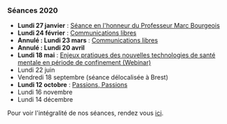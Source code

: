### Séances 2020
- **Lundi 27 janvier** : [Séance en l'honneur du Professeur Marc Bourgeois](/seances/2020/honneur-professeur-marc-bourgeois)
- **Lundi 24 février** : [Communications libres](/seances/2020/fevrier-2020-communications-libres)
- **Annulé : Lundi 23 mars** : [Communications libres](/seances/2020/mars-2020-communications-libres)
- **Annulé : Lundi 20 avril**
- **Lundi 18 mai** : [Enjeux pratiques des nouvelles technologies de santé mentale en période de confinement (Webinar)](/seances/2020/outils-numeriques-et-psychiatrie)
- Lundi 22 juin
- Vendredi 18 septembre (séance délocalisée à Brest)
- **Lundi 12 octobre** : [Passions, Passions](/seances/2020/passions-passions-octobre-2020)
- Lundi 16 novembre
- Lundi 14 décembre

Pour voir l'intégralité de nos séances, rendez vous [ici](/seances/).
